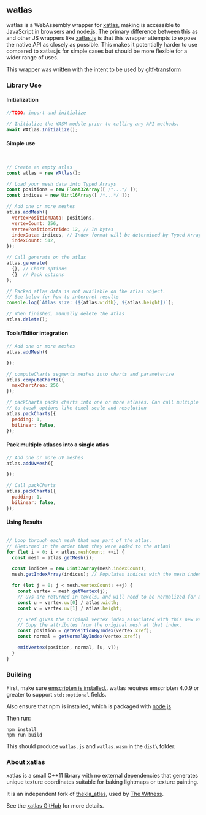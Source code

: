 ## watlas

watlas is a WebAssembly wrapper for [xatlas](https://github.com/jpcy/xatlas), making is accessible to JavaScript in browsers and node.js. The primary difference between this as and other JS wrappers like [xatlas.js](https://github.com/repalash/xatlas.js) is that this wrapper attempts to expose the native API as closely as possible. This makes it potentially harder to use compared to xatlas.js for simple cases but should be more flexible for a wider range of uses.

This wrapper was written with the intent to be used by [gltf-transform](https://gltf-transform.dev/)

### Library Use

#### Initialization

```js
//TODO: import and initialize

// Initialize the WASM module prior to calling any API methods.
await WAtlas.Initialize();
```

#### Simple use

```js


// Create an empty atlas
const atlas = new WAtlas();

// Load your mesh data into Typed Arrays
const positions = new Float32Array([ /*...*/ ]);
const indices = new Uint16Array([ /*...*/ ]);

// Add one or more meshes
atlas.addMesh({
  vertexPositionData: positions,
  vertexCount: 256,
  vertexPositionStride: 12, // In bytes
  indexData: indices, // Index format will be determined by Typed Array type
  indexCount: 512,
});

// Call generate on the atlas
atlas.generate(
  {}, // Chart options
  {}  // Pack options
);

// Packed atlas data is not available on the atlas object.
// See below for how to interpret results
console.log(`Atlas size: (${atlas.width}, ${atlas.height})`);

// When finished, manually delete the atlas
atlas.delete();
```

#### Tools/Editor integration

```js
// Add one or more meshes
atlas.addMesh({

});

// computeCharts segments meshes into charts and parameterize
atlas.computeCharts({
  maxChartArea: 256
});

// packCharts packs charts into one or more atlases. Can call multiple times
// to tweak options like texel scale and resolution
atlas.packCharts({
  padding: 1,
  bilinear: false,
});
```

#### Pack multiple atlases into a single atlas

```js
// Add one or more UV meshes
atlas.addUvMesh({

});

// Call packCharts
atlas.packCharts({
  padding: 1,
  bilinear: false,
});
```

#### Using Results

```js

// Loop through each mesh that was part of the atlas.
// (Returned in the order that they were added to the atlas)
for (let i = 0; i < atlas.meshCount; ++i) {
  const mesh = atlas.getMesh(i);

  const indices = new Uint32Array(mesh.indexCount);
  mesh.getIndexArray(indices); // Populates indices with the mesh index data

  for (let j = 0; j < mesh.vertexCount; ++j) {
    const vertex = mesh.getVertex(j);
    // UVs are returned in texels, and will need to be normalized for most use cases.
    const u = vertex.uv[0] / atlas.width;
    const v = vertex.uv[1] / atlas.height;

    // xref gives the original vertex index associated with this new vertex.
    // Copy the attributes from the original mesh at that index.
    const position = getPositionByIndex(vertex.xref);
    const normal = getNormalByIndex(vertex.xref);

    emitVertex(position, normal, [u, v]);
  }
}

```

### Building

First, make sure [emscripten is installed.](https://emscripten.org/docs/getting_started/downloads.html). watlas requires emscripten 4.0.9 or greater to support `std::optional` fields.

Also ensure that npm is installed, which is packaged with [node.js](https://nodejs.org/en)

Then run:

```
npm install
npm run build
```

This should produce `watlas.js` and `watlas.wasm` in the `dist\` folder.

### About xatlas

xatlas is a small C++11 library with no external dependencies that generates unique texture coordinates suitable for baking lightmaps or texture painting.

It is an independent fork of [thekla_atlas](https://github.com/Thekla/thekla_atlas), used by [The Witness](https://en.wikipedia.org/wiki/The_Witness_(2016_video_game)).

See the [xatlas GitHub](https://github.com/jpcy/xatlas) for more details.
